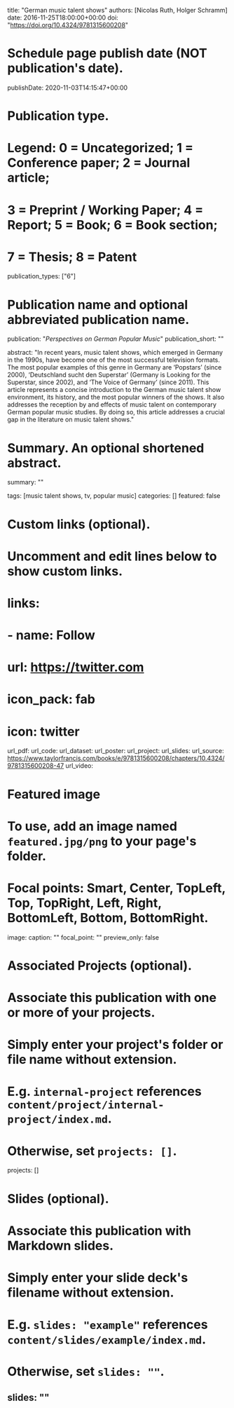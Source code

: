title: "German music talent shows"
authors: [Nicolas Ruth, Holger Schramm]
date: 2016-11-25T18:00:00+00:00
doi: "https://doi.org/10.4324/9781315600208"

# Schedule page publish date (NOT publication's date).
publishDate: 2020-11-03T14:15:47+00:00

# Publication type.
# Legend: 0 = Uncategorized; 1 = Conference paper; 2 = Journal article;
# 3 = Preprint / Working Paper; 4 = Report; 5 = Book; 6 = Book section;
# 7 = Thesis; 8 = Patent
publication_types: ["6"]

# Publication name and optional abbreviated publication name.
publication: "*Perspectives on German Popular Music*"
publication_short: ""

abstract: "In recent years, music talent shows, which emerged in Germany in the 1990s, have become one of the most successful television formats. 
The most popular examples of this genre in Germany are ‘Popstars’ (since 2000), ‘Deutschland sucht den Superstar’ (Germany is Looking for the 
Superstar, since 2002), and ‘The Voice of Germany’ (since 2011). This article represents a concise introduction to the German music talent show 
environment, its history, and the most popular winners of the shows. It also addresses the reception by and effects of music talent on contemporary 
German popular music studies. By doing so, this article addresses a crucial gap in the literature on music talent shows."

# Summary. An optional shortened abstract.
summary: ""

tags: [music talent shows, tv, popular music]
categories: []
featured: false

# Custom links (optional).
#   Uncomment and edit lines below to show custom links.
# links:
# - name: Follow
#   url: https://twitter.com
#   icon_pack: fab
#   icon: twitter

url_pdf:
url_code:
url_dataset:
url_poster:
url_project:
url_slides:
url_source: https://www.taylorfrancis.com/books/e/9781315600208/chapters/10.4324/9781315600208-47
url_video:

# Featured image
# To use, add an image named `featured.jpg/png` to your page's folder.
# Focal points: Smart, Center, TopLeft, Top, TopRight, Left, Right, BottomLeft, Bottom, BottomRight.
image:
  caption: ""
  focal_point: ""
  preview_only: false

# Associated Projects (optional).
#   Associate this publication with one or more of your projects.
#   Simply enter your project's folder or file name without extension.
#   E.g. `internal-project` references `content/project/internal-project/index.md`.
#   Otherwise, set `projects: []`.
projects: []

# Slides (optional).
#   Associate this publication with Markdown slides.
#   Simply enter your slide deck's filename without extension.
#   E.g. `slides: "example"` references `content/slides/example/index.md`.
#   Otherwise, set `slides: ""`.
slides: ""
---
